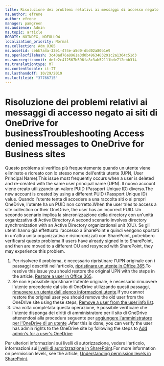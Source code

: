 ```yaml
---
title: Risoluzione dei problemi relativi ai messaggi di accesso negato ai siti di OneDrive for business
ms.author: efrene
author: efrene
manager: pamgreen
ms.audience: Admin
ms.topic: article
ROBOTS: NOINDEX, NOFOLLOW
localization_priority: Normal
ms.collection: Adm_O365
ms.assetid: cebb7a4a-33e1-474e-a5d0-dbd02a80b1e9
ms.openlocfilehash: 3c40ad76a8961a3d0b4963483291c2a1364c51d3
ms.sourcegitcommit: defe2c412567b596fa8c3ab52111bde712ebb314
ms.translationtype: MT
ms.contentlocale: it-IT
ms.lasthandoff: 10/29/2019
ms.locfileid: "37766715"
---
```

# <a name="troubleshooting-access-denied-messages-to-onedrive-for-business-sites"></a><span data-ttu-id="a2a43-102">Risoluzione dei problemi relativi ai messaggi di accesso negato ai siti di OneDrive for business</span><span class="sxs-lookup"><span data-stu-id="a2a43-102">Troubleshooting Access denied messages to OneDrive for Business sites</span></span>

<span data-ttu-id="a2a43-103">Questo problema si verifica più frequentemente quando un utente viene eliminato e ricreato con lo stesso nome dell'entità utente (UPN, User Principal Name).</span><span class="sxs-lookup"><span data-stu-id="a2a43-103">This issue most frequently occurs when a user is deleted and re-created with the same user principal name (UPN).</span></span> <span data-ttu-id="a2a43-104">Il nuovo account viene creato utilizzando un valore PUID (Passport Unique ID) diverso.</span><span class="sxs-lookup"><span data-stu-id="a2a43-104">The new account is created by using a different PUID (Passport Unique ID) value.</span></span> <span data-ttu-id="a2a43-105">Quando l'utente tenta di accedere a una raccolta siti o ai propri OneDrive, l'utente ha un PUID non corretto.</span><span class="sxs-lookup"><span data-stu-id="a2a43-105">When the user tries to access a site collection or their OneDrive, the user has an incorrect PUID.</span></span> <span data-ttu-id="a2a43-106">Un secondo scenario implica la sincronizzazione della directory con un'unità organizzativa di Active Directory.</span><span class="sxs-lookup"><span data-stu-id="a2a43-106">A second scenario involves directory synchronization with an Active Directory organizational unit (OU).</span></span> <span data-ttu-id="a2a43-107">Se gli utenti hanno già effettuato l'accesso a SharePoint e quindi vengono spostati in un'altra unità organizzativa e risincronizzati con SharePoint, potrebbero verificarsi questo problema.</span><span class="sxs-lookup"><span data-stu-id="a2a43-107">If users have already signed in to SharePoint, and then are moved to a different OU and resynced with SharePoint, they may experience this problem.</span></span>

1. <span data-ttu-id="a2a43-108">Per risolvere il problema, è necessario ripristinare l'UPN originale con i passaggi descritti nell'articolo, [ripristinare un utente in Office 365](https://docs.microsoft.com/office365/admin/add-users/restore-user?view=o365-worldwide).</span><span class="sxs-lookup"><span data-stu-id="a2a43-108">To resolve this issue you should restore the original UPN with the steps in the article, [Restore a user in Office 365](https://docs.microsoft.com/office365/admin/add-users/restore-user?view=o365-worldwide).</span></span>
2. <span data-ttu-id="a2a43-109">Se non è possibile ripristinare l'utente originale, è necessario rimuovere l'utente precedente dal sito di OneDrive utilizzando questi passaggi, [rimuovere un utente dall'elenco informazioni utente]().</span><span class="sxs-lookup"><span data-stu-id="a2a43-109">If you cannot restore the original user you should remove the old user from the OneDrive site using these steps, [Remove a user from the user info list]().</span></span> 
3. <span data-ttu-id="a2a43-110">Una volta completata questa operazione, è possibile verificare che l'utente disponga dei diritti di amministratore per il sito di OneDrive attenendosi alla procedura seguente per [aggiungere l'amministratore per l'OneDrive di un utente](https://docs.microsoft.com/sharepoint/manage-user-profiles?redirectSourcePath=%252fen-us%252farticle%252fmanage-user-profiles-in-the-sharepoint-admin-center-494bec9c-6654-41f0-920f-f7f937ea9723#add-and-remove-admins-for-a-users-onedrive) .</span><span class="sxs-lookup"><span data-stu-id="a2a43-110">After this is done, you can verify the user has admin rights to the OneDrive site by following the steps to [Add admin's for a user's OneDrive](https://docs.microsoft.com/sharepoint/manage-user-profiles?redirectSourcePath=%252fen-us%252farticle%252fmanage-user-profiles-in-the-sharepoint-admin-center-494bec9c-6654-41f0-920f-f7f937ea9723#add-and-remove-admins-for-a-users-onedrive)</span></span>

<span data-ttu-id="a2a43-111">Per ulteriori informazioni sui livelli di autorizzazione, vedere l'articolo, informazioni sui [livelli di autorizzazione in SharePoint](https://docs.microsoft.com/sharepoint/understanding-permission-levels).</span><span class="sxs-lookup"><span data-stu-id="a2a43-111">For more information on permission levels, see the article, [Understanding permission levels in SharePoint](https://docs.microsoft.com/sharepoint/understanding-permission-levels).</span></span>
